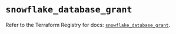 # `snowflake_database_grant`

Refer to the Terraform Registry for docs: [`snowflake_database_grant`](https://registry.terraform.io/providers/snowflake-labs/snowflake/0.90.0/docs/resources/database_grant).
